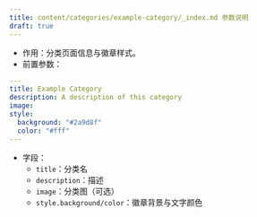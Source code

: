 ```yaml
---
title: content/categories/example-category/_index.md 参数说明
draft: true
---
```


- 作用：分类页面信息与徽章样式。
- 前置参数：
```yaml
---
title: Example Category
description: A description of this category
image:
style:
  background: "#2a9d8f"
  color: "#fff"
---
```
- 字段：
  - `title`：分类名
  - `description`：描述
  - `image`：分类图（可选）
  - `style.background/color`：徽章背景与文字颜色 
